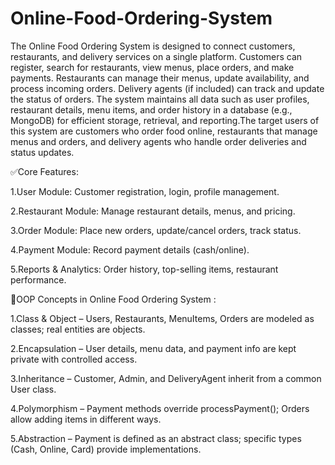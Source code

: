 # Online-Food-Ordering-System
The Online Food Ordering System is designed to connect customers, restaurants, and delivery services on a single platform. Customers can register, search for restaurants, view menus, place orders, and make payments. Restaurants can manage their menus, update availability, and process incoming orders. Delivery agents (if included) can track and update the status of orders. The system maintains all data such as user profiles, restaurant details, menu items, and order history in a database (e.g., MongoDB) for efficient storage, retrieval, and reporting.The target users of this system are customers who order food online, restaurants that manage menus and orders, and delivery agents who handle order deliveries and status updates.

✅Core Features:

1.User Module: Customer registration, login, profile management.

2.Restaurant Module: Manage restaurant details, menus, and pricing.

3.Order Module: Place new orders, update/cancel orders, track status.

4.Payment Module: Record payment details (cash/online).

5.Reports & Analytics: Order history, top-selling items, restaurant performance.


🔹OOP Concepts in Online Food Ordering System :

1.Class & Object – Users, Restaurants, MenuItems, Orders are modeled as classes; real entities are objects.

2.Encapsulation – User details, menu data, and payment info are kept private with controlled access.

3.Inheritance – Customer, Admin, and DeliveryAgent inherit from a common User class.

4.Polymorphism – Payment methods override processPayment(); Orders allow adding items in different ways.

5.Abstraction – Payment is defined as an abstract class; specific types (Cash, Online, Card) provide implementations.


